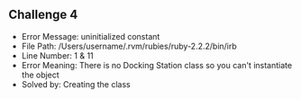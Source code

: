 ## Challenge 4

+ Error Message: uninitialized constant
+ File Path: /Users/username/.rvm/rubies/ruby-2.2.2/bin/irb
+ Line Number: 1 & 11
+ Error Meaning: There is no Docking Station class so you can't instantiate the object
+ Solved by: Creating the class
